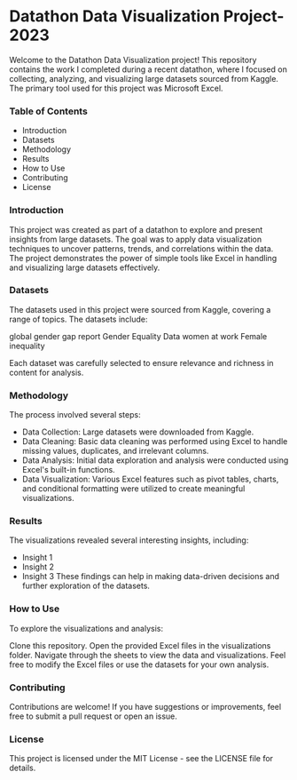 # Datathon Data Visualization Project-2023

Welcome to the Datathon Data Visualization project! This repository contains the work I completed during a recent datathon, where I focused on collecting, analyzing, and visualizing large datasets sourced from Kaggle. The primary tool used for this project was Microsoft Excel.

### Table of Contents
  - Introduction
  - Datasets
  - Methodology
  - Results
  - How to Use
  - Contributing
  - License

### Introduction

This project was created as part of a datathon to explore and present insights from large datasets. The goal was to apply data visualization techniques to uncover patterns, trends, and correlations within the data. The project demonstrates the power of simple tools like Excel in handling and visualizing large datasets effectively.

### Datasets
The datasets used in this project were sourced from Kaggle, covering a range of topics. The datasets include:

global gender gap report
Gender Equality Data
women at work
Female inequality

Each dataset was carefully selected to ensure relevance and richness in content for analysis.

### Methodology
The process involved several steps:

  - Data Collection: Large datasets were downloaded from Kaggle.
  - Data Cleaning: Basic data cleaning was performed using Excel to handle missing values, duplicates, and irrelevant columns.
  - Data Analysis: Initial data exploration and analysis were conducted using Excel's built-in functions.
  - Data Visualization: Various Excel features such as pivot tables, charts, and conditional formatting were utilized to create meaningful visualizations.

### Results
The visualizations revealed several interesting insights, including:

  - Insight 1
  - Insight 2
  - Insight 3
These findings can help in making data-driven decisions and further exploration of the datasets.

### How to Use
To explore the visualizations and analysis:

Clone this repository.
Open the provided Excel files in the visualizations folder.
Navigate through the sheets to view the data and visualizations.
Feel free to modify the Excel files or use the datasets for your own analysis.

### Contributing
Contributions are welcome! If you have suggestions or improvements, feel free to submit a pull request or open an issue.

### License
This project is licensed under the MIT License - see the LICENSE file for details.
